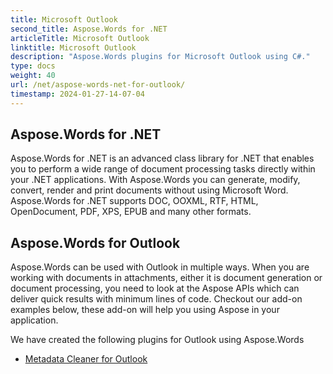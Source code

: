 ```yaml
---
title: Microsoft Outlook
second_title: Aspose.Words for .NET
articleTitle: Microsoft Outlook
linktitle: Microsoft Outlook
description: "Aspose.Words plugins for Microsoft Outlook using C#."
type: docs
weight: 40
url: /net/aspose-words-net-for-outlook/
timestamp: 2024-01-27-14-07-04
---
```


## Aspose.Words for .NET

Aspose.Words for .NET is an advanced class library for .NET that enables you to perform a wide range of document processing tasks directly within your .NET applications.
With Aspose.Words you can generate, modify, convert, render and print documents without using Microsoft Word.
Aspose.Words for .NET supports DOC, OOXML, RTF, HTML, OpenDocument, PDF, XPS, EPUB and many other formats.

## Aspose.Words for Outlook

Aspose.Words can be used with Outlook in multiple ways. When you are working with documents in attachments, either it is document generation or document processing, you need to look at the Aspose APIs which can deliver quick results with minimum lines of code. Checkout our add-on examples below, these add-on will help you using Aspose in your application.

We have created the following plugins for Outlook using Aspose.Words

- [Metadata Cleaner for Outlook](/words/net/metadata-cleaner-for-outlook/)
